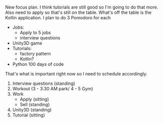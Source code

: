 New focus plan. I think tutorials are still good so I'm going to do that more. Also need to apply so that's still on the table. What's off the table is the Kotlin  application. I plan to do 3 Pomodoro for each

- Jobs:
	- Apply to 5 jobs
	- interview questions
- Unity3D game
- Tutorials:
	- factory pattern
	- Kotlin?
- Python 100 days of code

That's what is important right now so I need to schedule accordingly.

1. Interview questions (standing)
2. Workout (3 - 3:30 AM park/ 4 - 5 Gym)
3. Work
	- Apply (sitting)
	- Sell (standing)
4. Unity3D (standing)
5. Tutorial (sitting)